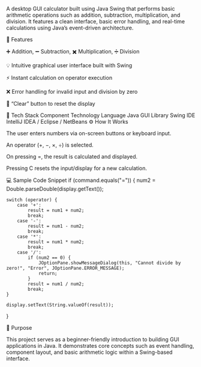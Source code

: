 A desktop GUI calculator built using Java Swing that performs basic arithmetic operations such as addition, subtraction, multiplication, and division.
It features a clean interface, basic error handling, and real-time calculations using Java’s event-driven architecture.

🚀 Features

➕ Addition, ➖ Subtraction, ✖️ Multiplication, ➗ Division

💡 Intuitive graphical user interface built with Swing

⚡ Instant calculation on operator execution

❌ Error handling for invalid input and division by zero

🔄 “Clear” button to reset the display

🧰 Tech Stack
Component	Technology
Language	Java
GUI Library	Swing
IDE	IntelliJ IDEA / Eclipse / NetBeans
⚙️ How It Works

The user enters numbers via on-screen buttons or keyboard input.

An operator (+, −, ×, ÷) is selected.

On pressing =, the result is calculated and displayed.

Pressing C resets the input/display for a new calculation.

💻 Sample Code Snippet
if (command.equals("=")) {
    num2 = Double.parseDouble(display.getText());

    switch (operator) {
        case '+':
            result = num1 + num2;
            break;
        case '-':
            result = num1 - num2;
            break;
        case '*':
            result = num1 * num2;
            break;
        case '/':
            if (num2 == 0) {
                JOptionPane.showMessageDialog(this, "Cannot divide by zero!", "Error", JOptionPane.ERROR_MESSAGE);
                return;
            }
            result = num1 / num2;
            break;
    }

    display.setText(String.valueOf(result));
}

🎯 Purpose

This project serves as a beginner-friendly introduction to building GUI applications in Java. It demonstrates core concepts such as event handling, component layout, and basic arithmetic logic within a Swing-based interface.
